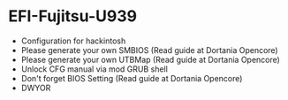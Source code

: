 # EFI-Fujitsu-U939

- Configuration for hackintosh 
- Please generate your own SMBIOS (Read guide at Dortania Opencore)
- Please generate your own UTBMap (Read guide at Dortania Opencore)
- Unlock CFG manual via mod GRUB shell
- Don't forget BIOS Setting (Read guide at Dortania Opencore)
- DWYOR
